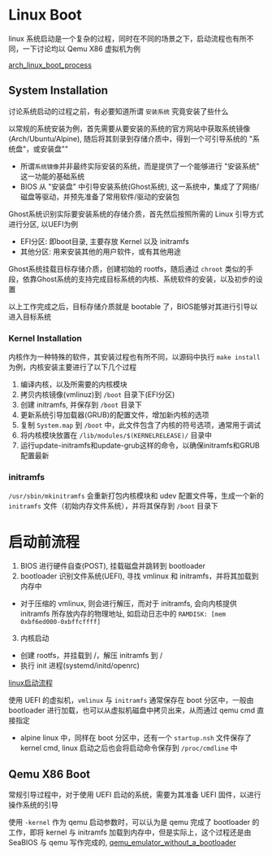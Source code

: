 # Linux Boot

linux 系统启动是一个复杂的过程，同时在不同的场景之下，启动流程也有所不同，一下讨论均以 Qemu X86 虚拟机为例

[arch_linux_boot_process](https://wiki.archlinux.org/title/Arch_boot_process)

## System Installation

讨论系统启动的过程之前，有必要知道所谓 `安装系统` 究竟安装了些什么

以常规的系统安装为例，首先需要从要安装的系统的官方网站中获取系统镜像(Arch/Ubuntu/Alpine), 随后将其刻录到存储介质中，得到一个可引导系统的 "系统盘"，或安装盘""
- 所谓`系统镜像`并非最终实际安装的系统，而是提供了一个能够进行 "安装系统" 这一功能的基础系统
- BIOS 从 "安装盘" 中引导安装系统(Ghost系统), 这一系统中，集成了了网络/磁盘等驱动，并预先准备了常用软件/驱动的安装包

Ghost系统识别实际要安装系统的存储介质，首先然后按照所需的 Linux 引导方式进行分区, 以UEFI为例
- EFI分区: 即boot目录, 主要存放 Kernel 以及 initramfs
- 其他分区: 用来安装其他的用户软件，或有其他用途

Ghost系统挂载目标存储介质，创建初始的 rootfs，随后通过 `chroot` 类似的手段，依靠Ghost系统的支持完成目标系统的内核、系统软件的安装，以及初步的设置

以上工作完成之后，目标存储介质就是 bootable 了，BIOS能够对其进行引导以进入目标系统


### Kernel Installation

内核作为一种特殊的软件，其安装过程也有所不同，以源码中执行 `make install` 为例，内核安装主要进行了以下几个过程
1. 编译内核，以及所需要的内核模块
2. 拷贝内核镜像(vmlinuz)到 `/boot` 目录下(EFI分区)
3. 创建 initramfs, 并保存到 `/boot` 目录下
4. 更新系统引导加载器(GRUB)的配置文件，增加新内核的选项
5. 复制 `System.map` 到 `/boot` 中，此文件包含了内核的符号选项，通常用于调试
6. 将内核模块放置在 `/lib/modules/$(KERNELRELEASE)/` 目录中
7. 运行update-initramfs和update-grub这样的命令，以确保initramfs和GRUB配置最新

### initramfs

 `/usr/sbin/mkinitramfs` 会重新打包内核模块和 udev 配置文件等，生成一个新的 `initramfs` 文件（初始内存文件系统），并将其保存到 `/boot` 目录下

# 启动前流程

1. BIOS 进行硬件自查(POST), 挂载磁盘并跳转到 bootloader
2. bootloader 识别文件系统(UEFI), 寻找 vmlinux 和 initramfs，并将其加载到内存中
- 对于压缩的 vmlinux, 则会进行解压，而对于 initramfs, 会向内核提供 initramfs 所存放内存的物理地址, 如启动日志中的 `RAMDISK: [mem 0xbf6ed000-0xbffcffff]`
3. 内核启动
  - 创建 rootfs，并挂载到 /，解压 initramfs 到 /
  - 执行 init 进程(systemd/initd/openrc)

[linux启动流程](https://blog.csdn.net/Anhui_Chen/article/details/106988113)


使用 UEFI 的虚拟机，`vmlinux` 与 `initramfs` 通常保存在 boot 分区中，一般由 bootloader 进行加载，也可以从虚拟机磁盘中拷贝出来，从而通过 qemu cmd 直接指定
- alpine linux 中，同样在 boot 分区中，还有一个 `startup.nsh` 文件保存了 kernel cmd, linux 启动之后也会将启动命令保存到 `/proc/cmdline` 中


## Qemu X86 Boot

常规引导过程中，对于使用 UEFI 启动的系统，需要为其准备 UEFI 固件，以进行操作系统的引导


使用 `-kernel` 作为 qemu 启动参数时，可以认为是 qemu 完成了 bootloader 的工作，即将 kernel 与 initramfs 加载到内存中，但是实际上，这个过程还是由 SeaBIOS 与 qemu 写作完成的, [qemu_emulator_without_a_bootloader](https://stackoverflow.com/questions/68949890/how-does-qemu-emulate-a-kernel-without-a-bootloader)
